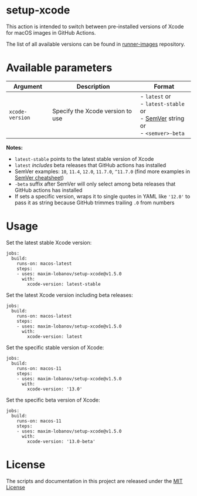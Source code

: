# setup-xcode
This action is intended to switch between pre-installed versions of Xcode for macOS images in GitHub Actions.

The list of all available versions can be found in [runner-images](https://github.com/actions/runner-images/blob/master/images/macos/macos-12-Readme.md#xcode) repository.

# Available parameters
| Argument                | Description              | Format    |
|-------------------------|--------------------------|--------------------|
| `xcode-version`           | Specify the Xcode version to use | - `latest` or<br> - `latest-stable` or<br> - [SemVer](https://semver.org/) string or<br> - `<semver>-beta` |

**Notes:**
- `latest-stable` points to the latest stable version of Xcode
- `latest` *includes* beta releases that GitHub actions has installed
- SemVer examples: `10`, `11.4`, `12.0`, `11.7.0`, `^11.7.0` (find more examples in [SemVer cheatsheet](https://devhints.io/semver))
- `-beta` suffix after SemVer will only select among beta releases that GitHub actions has installed
- If sets a specific version, wraps it to single quotes in YAML like `'12.0'` to pass it as string because GitHub trimmes trailing `.0` from numbers

# Usage

Set the latest stable Xcode version:
```
jobs:
  build:
    runs-on: macos-latest
    steps:
    - uses: maxim-lobanov/setup-xcode@v1.5.0
      with:
        xcode-version: latest-stable
```

Set the latest Xcode version including beta releases:
```
jobs:
  build:
    runs-on: macos-latest
    steps:
    - uses: maxim-lobanov/setup-xcode@v1.5.0
      with:
        xcode-version: latest
```

Set the specific stable version of Xcode:
```
jobs:
  build:
    runs-on: macos-11
    steps:
    - uses: maxim-lobanov/setup-xcode@v1.5.0
      with:
        xcode-version: '13.0'
```

Set the specific beta version of Xcode:
```
jobs:
  build:
    runs-on: macos-11
    steps:
    - uses: maxim-lobanov/setup-xcode@v1.5.0
      with:
        xcode-version: '13.0-beta'
```
# License
The scripts and documentation in this project are released under the [MIT License](LICENSE)
